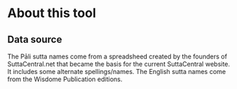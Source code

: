 # About this tool

## Data source

The Pāli sutta names come from a spreadsheed created by the founders of SuttaCentral.net that became the basis for the current SuttaCentral website. It includes some alternate spellings/names. The English sutta names come from the Wisdome Publication editions.
